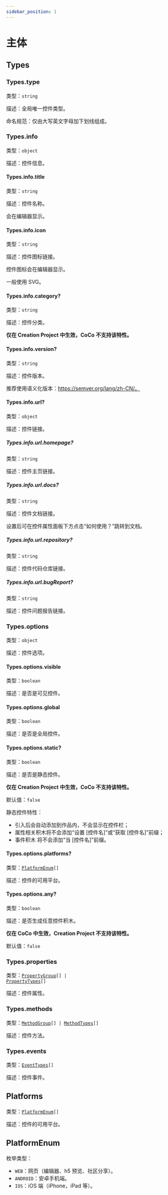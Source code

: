```yaml
---
sidebar_position: 1
---
```


# 主体

## Types

### Types.type

类型：`string`

描述：全局唯一控件类型。

命名规范：仅由大写英文字母加下划线组成。

### Types.info

类型：`object`

描述：控件信息。

#### Types.info.title

类型：`string`

描述：控件名称。

会在编辑器显示。

#### Types.info.icon

类型：`string`

描述：控件图标链接。

控件图标会在编辑器显示。

一般使用 SVG。

#### Types.info.category?

类型：`string`

描述：控件分类。

**仅在 Creation Project 中生效，CoCo 不支持该特性。**

#### Types.info.version?

类型：`string`

描述：控件版本。

推荐使用语义化版本：https://semver.org/lang/zh-CN/。

#### Types.info.url?

类型：`object`

描述：控件链接。

##### Types.info.url.homepage?

类型：`string`

描述：控件主页链接。

##### Types.info.url.docs?

类型：`string`

描述：控件文档链接。

设置后可在控件属性面板下方点击“如何使用？”跳转到文档。

##### Types.info.url.repository?

类型：`string`

描述：控件代码仓库链接。

##### Types.info.url.bugReport?

类型：`string`

描述：控件问题报告链接。

### Types.options

类型：`object`

描述：控件选项。

#### Types.options.visible

类型：`boolean`

描述：是否是可见控件。

#### Types.options.global

类型：`boolean`

描述：是否是全局控件。

#### Types.options.static?

类型：`boolean`

描述：是否是静态控件。

**仅在 Creation Project 中生效，CoCo 不支持该特性。**

默认值：`false`

静态控件特性：

- 引入后会自动添加到作品内，不会显示在控件栏；
- 属性相关积木将不会添加“设置 [控件名]”或“获取 [控件名]”前缀；
- 事件积木 将不会添加“当 [控件名]”前缀。

#### Types.options.platforms?

类型：<code>[PlatformEnum](#platformenum)[]</code>

描述：控件的可用平台。

#### Types.options.any?

类型：`boolean`

描述：是否生成任意控件积木。

**仅在 CoCo 中生效，Creation Project 不支持该特性。**

默认值：`false`

### Types.properties

类型：<code>[PropertyGroup](./property#propertygroup)[] | [PropertyTypes](./property#propertytypes)[]</code>

描述：控件属性。

### Types.methods

类型：<code>[MethodGroup](./method#methodgroup)[] | [MethodTypes](./method#methodtypes)[]</code>

描述：控件方法。

### Types.events

类型：<code>[EventTypes](./event#eventtypes)[]</code>

描述：控件事件。

## Platforms

类型：<code>[PlatformEnum](#platformenum)[]</code>

描述：控件的可用平台。

## PlatformEnum

枚举类型：

- `WEB`：网页（编辑器、h5 预览、社区分享）。
- `ANDROID`：安卓手机端。
- `IOS`：iOS 端（iPhone，iPad 等）。
